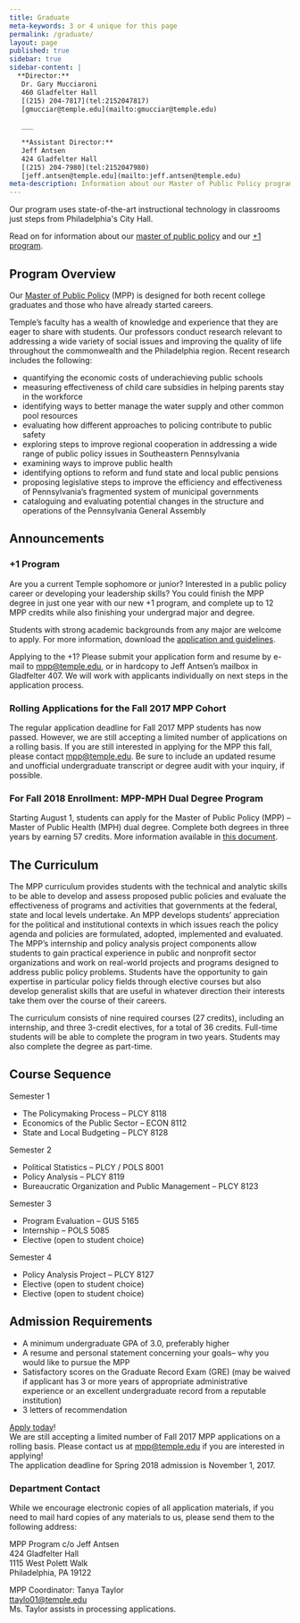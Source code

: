 ```yaml
---
title: Graduate
meta-keywords: 3 or 4 unique for this page
permalink: /graduate/
layout: page
published: true
sidebar: true
sidebar-content: |
  **Director:**  
   Dr. Gary Mucciaroni  
   460 Gladfelter Hall  
   [(215) 204-7817](tel:2152047817)  
   [gmucciar@temple.edu](mailto:gmucciar@temple.edu)  
   
   ___
   
   **Assistant Director:**  
   Jeff Antsen  
   424 Gladfelter Hall  
   [(215) 204-7980](tel:2152047980)  
   [jeff.antsen@temple.edu](mailto:jeff.antsen@temple.edu)  
meta-description: Information about our Master of Public Policy program.
---
```

Our program uses state-of-the-art instructional technology in classrooms just steps from Philadelphia's City Hall.

Read on for information about our [master of public policy](#program-overview) and our [+1 program](#announcements).

## Program Overview

Our [Master of Public Policy](http://bulletin.temple.edu/graduate/scd/cla/public-policy-mpp/) (MPP) is designed for both recent college graduates and those who have already started careers.

Temple’s faculty has a wealth of knowledge and experience that they are eager to share with students. Our professors conduct research relevant to addressing a wide variety of social issues and improving the quality of life throughout the commonwealth and the Philadelphia region. Recent research includes the following:

- quantifying the economic costs of underachieving public schools
- measuring effectiveness of child care subsidies in helping parents stay in the workforce
- identifying ways to better manage the water supply and other common pool resources
- evaluating how different approaches to policing contribute to public safety
- exploring steps to improve regional cooperation in addressing a wide range of public policy issues in Southeastern Pennsylvania
- examining ways to improve public health
- identifying options to reform and fund state and local public pensions
- proposing legislative steps to improve the efficiency and effectiveness of Pennsylvania’s fragmented system of municipal governments
- cataloguing and evaluating potential changes in the structure and operations of the Pennsylvania General Assembly

## Announcements

### +1 Program

Are you a current Temple sophomore or junior? Interested in a public policy career or developing your leadership skills? You could finish the MPP degree in just one year with our new +1 program, and complete up to 12 MPP credits while also finishing your undergrad major and degree.

Students with strong academic backgrounds from any major are welcome to apply. For more information, download the [application and guidelines](http://www.cla.temple.edu/politicalscience/files/2017/06/6-20-17-Revised-Application-and-Guidelines-for-MPP-4-plus-1-program.docx).  

Applying to the +1?  Please submit your application form and resume by e-mail to [mpp@temple.edu](mailto:mpp@temple.edu), or in hardcopy to Jeff Antsen’s mailbox in Gladfelter 407. We will work with applicants individually on next steps in the application process.

### Rolling Applications for the Fall 2017 MPP Cohort

The regular application deadline for Fall 2017 MPP students has now passed. However, we are still accepting a limited number of applications on a rolling basis. If you are still interested in applying for the MPP this fall, please contact [mpp@temple.edu](mailto:mpp@temple.edu). Be sure to include an updated resume and unofficial undergraduate transcript or degree audit with your inquiry, if possible.

### For Fall 2018 Enrollment: MPP-MPH Dual Degree Program

Starting August 1, students can apply for the Master of Public Policy (MPP) – Master of Public Health (MPH) dual degree. Complete both degrees in three years by earning 57 credits. More information available in [this document](http://www.cla.temple.edu/politicalscience/files/2017/05/MPP-MPH-website-copy.docx).

## The Curriculum

The MPP curriculum provides students with the technical and analytic skills to be able to develop and assess proposed public policies and evaluate the effectiveness of programs and activities that governments at the federal, state and local levels undertake. An MPP develops students’ appreciation for the political and institutional contexts in which issues reach the policy agenda and policies are formulated, adopted, implemented and evaluated. The MPP’s internship and policy analysis project components allow students to gain practical experience in public and nonprofit sector organizations and work on real-world projects and programs designed to address public policy problems. Students have the opportunity to gain expertise in particular policy fields through elective courses but also develop generalist skills that are useful in whatever direction their interests take them over the course of their careers.

The curriculum consists of nine required courses (27 credits), including an internship, and three 3-credit electives, for a total of 36 credits. Full-time students will be able to complete the program in two years. Students may also complete the degree as part-time.

## Course Sequence

Semester 1

- The Policymaking Process – PLCY 8118
- Economics of the Public Sector – ECON 8112
- State and Local Budgeting – PLCY 8128

Semester 2

- Political Statistics – PLCY / POLS 8001
- Policy Analysis – PLCY 8119
- Bureaucratic Organization and Public Management – PLCY 8123

Semester 3

- Program Evaluation – GUS 5165
- Internship – POLS 5085
- Elective (open to student choice)

Semester 4

- Policy Analysis Project – PLCY 8127
- Elective (open to student choice)
- Elective (open to student choice)

## Admission Requirements

- A minimum undergraduate GPA of 3.0, preferably higher
- A resume and personal statement concerning your goals– why you would like to pursue the MPP
- Satisfactory scores on the Graduate Record Exam (GRE) (may be waived if applicant has 3 or more years of appropriate administrative experience or an excellent undergraduate record from a reputable institution)
- 3 letters of recommendation

[Apply today](http://www.temple.edu/apply/common/appcheck.asp)!<br>
We are still accepting a limited number of Fall 2017 MPP applications on a rolling basis. Please contact us at mpp@temple.edu if you are interested in applying! <br>
The application deadline for Spring 2018 admission is November 1, 2017.

### Department Contact

While we encourage electronic copies of all application materials, if you need to mail hard copies of any materials to us, please send them to the following address:

MPP Program c/o Jeff Antsen<br>
424 Gladfelter Hall<br>
1115 West Polett Walk<br>
Philadelphia, PA 19122

MPP Coordinator: Tanya Taylor<br>
[ttaylo01@temple.edu](mailto:ttaylo01@temple.edu)<br>
Ms. Taylor assists in processing applications.
